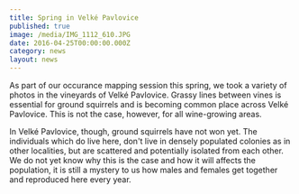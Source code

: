 ```yaml
---
title: Spring in Velké Pavlovice
published: true
image: /media/IMG_1112_610.JPG
date: 2016-04-25T00:00:00.000Z
category: news
layout: news
---
```

As part of our occurance mapping session this spring, we took a variety of photos in the vineyards of Velké Pavlovice. Grassy lines between vines is essential for ground squirrels and is becoming common place across Velké Pavlovice. This is not the case, however, for all wine-growing areas.

In Velké Pavlovice, though, ground squirrels have not won yet. The individuals which do live here, don't live in densely populated colonies as in other localities, but are scattered and potentially isolated from each other. We do not yet know why this is the case and how it will affects the population, it is still a mystery to us how males and females get together and reproduced here every year.
